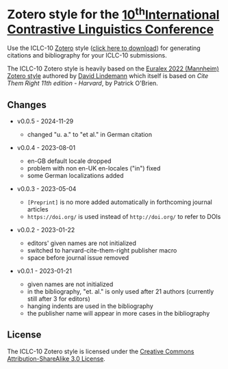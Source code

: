 # Zotero style for the [10<sup>th</sup>International Contrastive Linguistics Conference](https://iclc10.ids-mannheim.de/keynotes.shtml)

Use the ICLC-10 [Zotero](https://www.zotero.org/) style ([click here to download](https://github.com/ICLC-10/Zotero/releases/latest/download/ICLC-10.csl)) for generating citations and bibliography for your ICLC-10 submissions.

The ICLC-10 Zotero style is heavily based on the [Euralex 2022 (Mannheim) Zotero style](https://github.com/elexis-eu/elexifinder/blob/master/Zotero/euralex-2022-mannheim.csl) authored by [David Lindemann](https://github.com/dlindem) which itself is based on *Cite Them Right 11th edition - Harvard*, by Patrick O'Brien.

## Changes

- v0.0.5 - 2024-11-29
  - changed "u. a." to "et al." in German citation

- v0.0.4 - 2023-08-01
  - en-GB default locale dropped
  - problem with non en-UK en-locales ("in") fixed
  - some German localizations added

- v0.0.3 - 2023-05-04
  - `[Preprint]` is no more added automatically in forthcoming journal articles
  - `https://doi.org/` is used instead of `http://doi.org/` to refer to DOIs

- v0.0.2 - 2023-01-22
  - editors' given names are not initialized
  - switched to harvard-cite-them-right publisher macro
  - space before journal issue removed

- v0.0.1 - 2023-01-21
  - given names are not initialized
  - in the bibliography, "et. al." is only used after 21 authors (currently still after 3 for editors)
  - hanging indents are used in the bibliography
  - the publisher name will appear in more cases in the bibliography

## License

The ICLC-10 Zotero style is licensed under the [Creative Commons Attribution-ShareAlike 3.0 License](http://creativecommons.org/licenses/by-sa/3.0/).
